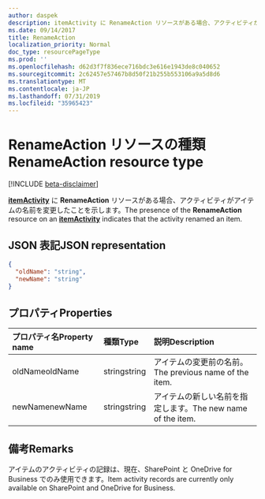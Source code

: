 ```yaml
---
author: daspek
description: itemActivity に RenameAction リソースがある場合、アクティビティがアイテムの名前を変更したことを示します。
ms.date: 09/14/2017
title: RenameAction
localization_priority: Normal
doc_type: resourcePageType
ms.prod: ''
ms.openlocfilehash: d62d3f7f836ece716bdc3e616e1943de8c040652
ms.sourcegitcommit: 2c62457e57467b8d50f21b255b553106a9a5d8d6
ms.translationtype: MT
ms.contentlocale: ja-JP
ms.lasthandoff: 07/31/2019
ms.locfileid: "35965423"
---
```

# <a name="renameaction-resource-type"></a><span data-ttu-id="3b96d-103">RenameAction リソースの種類</span><span class="sxs-lookup"><span data-stu-id="3b96d-103">RenameAction resource type</span></span>

[!INCLUDE [beta-disclaimer](../../includes/beta-disclaimer.md)]

<span data-ttu-id="3b96d-104">[**itemActivity**][activity] に **RenameAction** リソースがある場合、アクティビティがアイテムの名前を変更したことを示します。</span><span class="sxs-lookup"><span data-stu-id="3b96d-104">The presence of the **RenameAction** resource on an [**itemActivity**][activity] indicates that the activity renamed an item.</span></span>

[activity]: itemactivity.md

## <a name="json-representation"></a><span data-ttu-id="3b96d-105">JSON 表記</span><span class="sxs-lookup"><span data-stu-id="3b96d-105">JSON representation</span></span>

<!-- {
  "blockType": "resource",
  "optionalProperties": [ ],
  "@type": "microsoft.graph.renameAction"
}-->

```json
{
  "oldName": "string",
  "newName": "string"
}
```

## <a name="properties"></a><span data-ttu-id="3b96d-106">プロパティ</span><span class="sxs-lookup"><span data-stu-id="3b96d-106">Properties</span></span>

| <span data-ttu-id="3b96d-107">プロパティ名</span><span class="sxs-lookup"><span data-stu-id="3b96d-107">Property name</span></span> | <span data-ttu-id="3b96d-108">種類</span><span class="sxs-lookup"><span data-stu-id="3b96d-108">Type</span></span>   | <span data-ttu-id="3b96d-109">説明</span><span class="sxs-lookup"><span data-stu-id="3b96d-109">Description</span></span>
|:--------------|:-------|:----------------------------------------------------
| <span data-ttu-id="3b96d-110">oldName</span><span class="sxs-lookup"><span data-stu-id="3b96d-110">oldName</span></span>       | <span data-ttu-id="3b96d-111">string</span><span class="sxs-lookup"><span data-stu-id="3b96d-111">string</span></span> | <span data-ttu-id="3b96d-112">アイテムの変更前の名前。</span><span class="sxs-lookup"><span data-stu-id="3b96d-112">The previous name of the item.</span></span>
| <span data-ttu-id="3b96d-113">newName</span><span class="sxs-lookup"><span data-stu-id="3b96d-113">newName</span></span>       | <span data-ttu-id="3b96d-114">string</span><span class="sxs-lookup"><span data-stu-id="3b96d-114">string</span></span> | <span data-ttu-id="3b96d-115">アイテムの新しい名前を指定します。</span><span class="sxs-lookup"><span data-stu-id="3b96d-115">The new name of the item.</span></span>

## <a name="remarks"></a><span data-ttu-id="3b96d-116">備考</span><span class="sxs-lookup"><span data-stu-id="3b96d-116">Remarks</span></span>

<span data-ttu-id="3b96d-117">アイテムのアクティビティの記録は、現在、SharePoint と OneDrive for Business でのみ使用できます。</span><span class="sxs-lookup"><span data-stu-id="3b96d-117">Item activity records are currently only available on SharePoint and OneDrive for Business.</span></span>

<!--
{
  "type": "#page.annotation",
  "description": "The RenameAction object provides information about an activity that renamed an item.",
  "keywords": "activities,activity,action,rename,renamed",
  "section": "documentation",
  "tocPath": "Resources/RenameAction",
  "suppressions": []
}
-->
